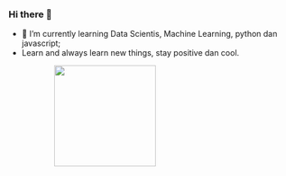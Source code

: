 ### Hi there 👋

- 🌱 I’m currently learning Data Scientis, Machine Learning, python dan javascript;
- Learn and always learn new things, stay positive dan cool.

<div style="display: flex; justify-content: space-around; align-items: center;">
    <a href="https://github.com/Z4nR">
  <!-- <img height="180em" src="https://github-readme-stats-eight-theta.vercel.app/api?username=melinadwisafitri&show_icons=true&theme=algolia&include_all_commits=true&count_private=true"/> -->
 <img height="180em" src="https://github-readme-stats-eight-theta.vercel.app/api/top-langs/?username=melinadwisafitri&layout=compact&langs_count=8&theme=algolia"/>
</a>
<div>

<!--
**melinadwisafitri/melinadwisafitri** is a ✨ _special_ ✨ repository because its `README.md` (this file) appears on your GitHub profile.

Here are some ideas to get you started:

- 🔭 I’m currently working on ...
- 🌱 I’m currently learning ...
- 👯 I’m looking to collaborate on ...
- 🤔 I’m looking for help with ...
- 💬 Ask me about ...
- 📫 How to reach me: ...
- 😄 Pronouns: ...
- ⚡ Fun fact: ...
-->
